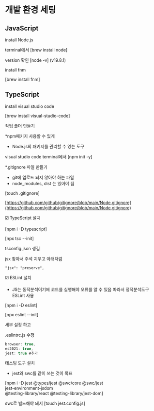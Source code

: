 # 개발 환경 세팅

## JavaScript

install Node.js

terminal에서 \[brew install node]&#x20;

version 확인 \[node -v] (v19.8.1)



install fnm

\[brew install fnm]



## TypeScript

install visual studio code

\[brew install visual-studio-code]



작업 폴더 만들기



\*npm패키지 사용할 수 있게

* Node.js의 패키지를 관리할 수 있는 도구

visual studio code terminal에서 \[npm init -y]



\*.gitignore 파일 만들기

* git에 업로드 되지 않아야 하는 파일
* node\_modules, dist 는 있어야 됨

\[touch .gitignore]

[https://github.com/github/gitignore/blob/main/Node.gitignore](https://github.com/github/gitignore/blob/main/Node.gitignore)



☑️ TypeScript 설치

\[npm i -D typescript]

\[npx tsc --init]

tsconfig.json 생김

jsx 찾아서 주석 지우고 아래처럼

```jsonc
"jsx": "preserve",
```



☑️ ESLint 설치

* JS는 동적분석이기에 코드를 실행해야 오류를 알 수 있음 따라서 정적분석도구 ESLint 사용

\[npm i -D eslint]

\[npx eslint --init]

세부 설정 하고

.eslintrc.js 수정

```javascript
browser: true,
es2021: true,
jest: true #추가
```



테스팅 도구 설치

* jest와 swc를 같이 쓰는 것이 목표

\[npm i -D jest @types/jest @swc/core @swc/jest\
jest-environment-jsdom\
@testing-library/react @testing-library/jest-dom]

swc로 빌드해야 돼서 \[touch jest.config.js]





